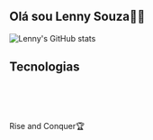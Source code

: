 ## Olá sou Lenny Souza🤙🏻

![Lenny's GitHub stats](https://github-readme-stats.vercel.app/api?username=Lenny-Souza&show_icons=true&theme=radical)

## Tecnologias

<div style= "display: inline_block"><br/>
   <img align= "center" alt "css" src= "https://img.shields.io/badge/CSS-239120?&style=for-the-badge&logo=css3&logoColor=white"/>
   <img align= "center" alt "html5" src= "https://img.shields.io/badge/HTML5-E34F26?style=for-the-badge&logo=html5&logoColor=white"/>
   <img align= "center" alt "react" src= "https://img.shields.io/badge/React-20232A?style=for-the-badge&logo=react&logoColor=61DAFB"/>
   <img align= "center" alt "node.js" src= "https://img.shields.io/badge/Node.js-43853D?style=for-the-badge&logo=node.js&logoColor=white"/>
   <img align= "center" alt "javasript" src= "https://img.shields.io/badge/JavaScript-323330?style=for-the-badge&logo=javascript&logoColor=F7DF1E"/>
</div><br/>

Rise and Conquer🏆
